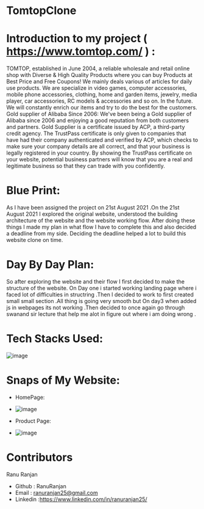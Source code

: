 # TomtopClone
#

# Introduction to my project ( https://www.tomtop.com/ ) :

TOMTOP, established in June 2004, a reliable wholesale and retail online shop with Diverse & High Quality Products where you can buy Products at Best Price and Free Coupons! 
We mainly deals various of articles for daily use products. We are specialize in video games, computer accessories, mobile phone accessories, clothing, home and garden items, jewelry, media player, car accessories, RC models & accessories and so on. In the future. We will constantly enrich our items and try to do the best for the customers. 
Gold supplier of Alibaba Since 2006:
We've been being a Gold supplier of Alibaba since 2006 and enjoying a good reputation from both customers and partners. Gold Supplier is a certificate issued by ACP, a third-party credit agency. The TrustPass certificate is only given to companies that have had their company authenticated and verified by ACP, which checks to make sure your company details are all correct, and that your business is legally registered in your country. By showing the TrustPass certificate on your website, potential business partners will know that you are a real and legitimate business so that they can trade with you confidently.


# Blue Print:

As I have been assigned the project on 21st August 2021 .On the 21st August 2021 I  explored the original website, understood the building
architecture of the website and the website working flow. After doing these things I made
my plan in what flow I have to complete this and also decided a deadline from my side.
Deciding the deadline helped a lot to build this website clone on time.

# Day By Day Plan:

So after exploring the website and their flow I first decided to make the structure of the website.
On Day one i started working landing page where i faced lot of difficulties  in structring .Then I
decided to work to first created small small section .All thing is going very smooth but On day3 when added js in 
webpages its not working .Then decided to  once again go through swanand sir lecture that help me alot in figure out where i am 
doing wrong .

# Tech Stacks Used:
![image](https://encrypted-tbn0.gstatic.com/images?q=tbn:ANd9GcTm4xfaGnFTkxYnvblP_Gc16-muqLBI7x5lxWm2OQGt1clwWFi_aRBgESUJOZGaSUUSZZo&usqp=CAU)


# Snaps of My Website:

* HomePage:
 
* ![image](https://en.pandacheck.com/img/shops/tomtop-start.jpg)


* Product Page:
* ![image](https://www.sphere.social/hello/uploads/blogs/thumbnail/4206/fe59802d4333231dc679732c2b0e7ff7.jpg)



#  Contributors
Ranu Ranjan
* Github : RanuRanjan
* Email :  ranuranjan25@gmail.com 
* Linkedin :https://www.linkedin.com/in/ranuranjan25/

